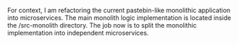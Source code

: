 For context, I am refactoring the current pastebin-like monolithic application into microservices. 
The main monolith logic implementation is located inside the /src-monolith directory.
The job now is to split the monolithic implementation into independent microservices.